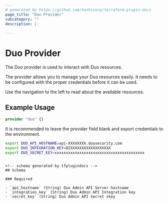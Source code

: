 ```yaml
---
# generated by https://github.com/hashicorp/terraform-plugin-docs
page_title: "Duo Provider"
subcategory: ""
description: |-
  
---
```


# Duo Provider

The Duo provider is used to interact with Duo resources.

The provider allows you to manage your Duo resources easily. It needs to be configured with the proper credentials before it can be used.

Use the navigation to the left to read about the available resources.

## Example Usage

```terraform
provider "duo" {}
```

It is recommended to leave the provider field blank and export credentials to the environment.

```bash
export DUO_API_HOSTNAME=api-XXXXXXXX.duosecurity.com
export DUO_INTEGRATION_KEY=DIXXXXXXXXXXXXXXXXXX
export DUO_SECRET_KEY=xxxxxxxxxxxxxxxxxxxxxxxxxxxxxxxxxxxxxxxx
```
```

<!-- schema generated by tfplugindocs -->
## Schema

### Required

- `api_hostname` (String) Duo Admin API Server hostname
- `integration_key` (String) Duo Admin API Integration key
- `secret_key` (String) Duo Admin API Secret skey
